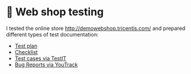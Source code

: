# 🛒 Web shop testing 

I tested the online store http://demowebshop.tricentis.com/ and prepared different types of test documentation: 

 <ul>
<li>  <a href="https://docs.google.com/document/d/18lFtHNOJ1h2LxDpS58EJojt_vPziZKdQFfn6E_4L3j8/edit?usp=sharing">Test plan</a>  </li>
<li>  <a href="https://docs.google.com/spreadsheets/d/1WdfBOKHmpUc9LOP9rD9P1UQ6aQtu5AJ5i7NaHL7ADEY/edit?usp=sharing"> Checklist </a>   </li>
<li> <a href="https://drive.google.com/file/d/1CUULNNN908nPxZ_BHBjYKYVXcCQR46-H/view?usp=sharing">Test cases via TestIT</a>   </li>
<li>  <a href="https://group4-3.youtrack.cloud/agiles/141-2/current?issue=G43-202">Bug Reports via YouTrack</a>  </li>
</ul>

